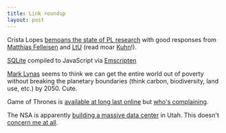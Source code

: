 ```yaml
---
title: Link roundup
layout: post
---
```


Crista Lopes [bemoans the state of PL research][pl_research] with good
responses from [Matthias Felleisen][matt] and [LtU][ltu] 
(read moar [Kuhn][kuhn]!).

[SQLite][sqlite] compiled to JavaScript via [Emscripten][emscript] 

[Mark Lynas][bio] seems to think we can get the entire world out of poverty without
breaking the planetary boundaries (think carbon, biodiversity, land
use, etc.) by 2050. Cute.

Game of Thrones is [available at long last online][amz] but [who's complaining][got].

The NSA is apparently [building a massive data center][nsa] in Utah. This
doesn't [concern me at all][wire].


[wire]: http://en.wikipedia.org/wiki/NSA_warrantless_surveillance_controversy "Warrantless Wiretapping"
[nsa]: http://www.wired.com/threatlevel/2012/03/ff_nsadatacenter/all/1 "NSA data center"
[amz]: http://www.amazon.com/gp/product/B007HJ84ZK/ref=sr_1_2_vod_0_lgo?ie=UTF8&qid=1332057105&sr=8-2 "Amazon.com"
[bio]: http://longnow.org/seminars/02012/mar/06/nine-planetary-boundaries-finessing-anthropocene/ "Planetary Boundaries"
[got]: http://theoatmeal.com/comics/game_of_thrones "Game of thrones"
[emscript]: https://github.com/kripken/emscripten/wiki "Emscripten"
[sqlite]: http://syntensity.com/static/sql.html "SQLite in Emscripten"
[kuhn]: http://en.wikipedia.org/wiki/The_Structure_of_Scientific_Revolutions "The Structure of Scientific Revolutions"
[ltu]: http://lambda-the-ultimate.org/node/4469 "LtU discussion"
[matt]: http://tagide.com/blog/2012/03/research-in-programming-languages/#comment-135 "Felleisen Comment"
[pl_research]: http://tagide.com/blog/2012/03/research-in-programming-languages/ "Research in Programming Languages"